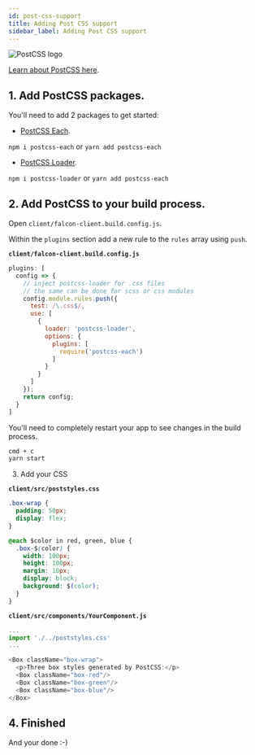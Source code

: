 ```yaml
---
id: post-css-support
title: Adding Post CSS support
sidebar_label: Adding Post CSS support
---
```


![PostCSS logo](../../../../img/docs/platform/postcss.svg)

<a href="https://postcss.org/" target="_blank" rel="noreferrer noopener">Learn about PostCSS here</a>.

## 1. Add PostCSS packages.

You'll need to add 2 packages to get started:

- <a href="https://www.npmjs.com/package/postcss-each" target="_blank" rel="noreferrer noopener">PostCSS Each</a>.

`npm i postcss-each` or `yarn add postcss-each`


- <a href="https://www.npmjs.com/package/postcss-loader" target="_blank" rel="noreferrer noopener">PostCSS Loader</a>.

`npm i postcss-loader` or `yarn add postcss-each`

## 2. Add PostCSS to your build process.

Open `client/falcon-client.build.config.js`.

Within the `plugins` section add a new rule to the `rules` array using `push`.

**`client/falcon-client.build.config.js`**
```js
plugins: [
  config => {
    // inject postcss-loader for .css files
    // the same can be done for scss or css modules
    config.module.rules.push({
      test: /\.css$/,
      use: [
        {
          loader: 'postcss-loader',
          options: {
            plugins: [
              require('postcss-each')
            ]
          }
        }
      ]
    });
    return config;
  }
]
```

You'll need to completely restart your app to see changes in the build process. 

```bash
cmd + c
yarn start
```

3. Add your CSS

**`client/src/poststyles.css`**
```css
.box-wrap {
  padding: 50px;
  display: flex;
}

@each $color in red, green, blue {
  .box-$(color) {
    width: 100px;
    height: 100px; 
    margin: 10px;
    display: block;
    background: $(color);
  }
}
```

**`client/src/components/YourComponent.js`**
```js
...
import './../poststyles.css'
...

<Box className="box-wrap">
  <p>Three box styles generated by PostCSS:</p>
  <Box className="box-red"/>
  <Box className="box-green"/>
  <Box className="box-blue"/>
</Box>
```

## 4. Finished
And your done :-)
